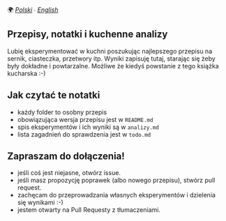 🌍
*[Polski](README.md) ∙ [English](README-en.md)*

Przepisy, notatki i kuchenne analizy
------------------------------------

Lubię eksperymentować w kuchni poszukując najlepszego przepisu na sernik,
ciasteczka, przetwory itp. Wyniki zapisuję tutaj, starając się żeby były
dokładne i powtarzalne. Możliwe że kiedyś powstanie z tego książka kucharska
:-)

Jak czytać te notatki
---------------------

* każdy folder to osobny przepis
* obowiązująca wersja przepisu jest w `README.md`
* spis eksperymentów i ich wyniki są w `analizy.md`
* lista zagadnień do sprawdzenia jest w `todo.md`

Zapraszam do dołączenia!
------------------------

* jeśli coś jest niejasne, otwórz issue.
* jeśli masz propozycję poprawek (albo nowego przepisu), stwórz pull request.
* zachęcam do przeprowadzania własnych eksperymentów i dzielenia się wynikami :-)
* jestem otwarty na Pull Requesty z tłumaczeniami.

